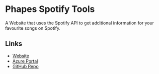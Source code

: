 # Phapes Spotify Tools

A Website that uses the Spotify API to get additional information for your favourite songs on Spotify.

## Links

* [Website](https://spotifytools.azurewebsites.net/)
* [Azure Portal](https://portal.azure.com/)
* [GitHub Repo](https://github.com/Phape/SpotifyTools)
